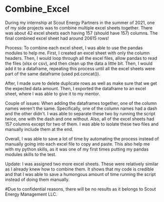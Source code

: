 # Combine_Excel

During my internship at Scout Energy Partners in the summer of 2021, one of my side projects was to combine multiple excel sheets together. There was about 42 excel sheets each having 157 (should have 157) columns. The final combined excel sheet had around 20615 rows!

Process:
To combine each excel sheet, I was able to use the pandas modules to help me. First, I created an excel sheet with only the column headers. Then, I would loop through all the excel files, allow pandas to read the files (xlsx or csv), and then clean up the data a little bit. Then, I would add it to a dataframe, repeating this process until all the excel sheets were part of the same dataframe (used pd.concat()). 

After, I made sure to delete duplicate rows as well as make sure that we get the expected data amount. Then, I exported the dataframe to an excel sheet, where I was able to give it to my mentor.

Couple of issues: When adding the dataframes together, one of the column names weren't the same. Specifically, one of the column names had a dash and the other didn't.
I was able to separate these two by running the script twice, one with the dash and one without. Also, all of the excel sheets had 157 columns except for two of them. I was able to isolate these two files and manually include them at the end. 

Overall, I was able to save a lot of time by automating the process instead of manually going into each excel file to copy and paste. This also help me with my python skills, as it was one of my first times putting my pandas modules skills to the test.


Update: 
I was assigned two more excel sheets. These were relatively similar as I already knew how to combine them. It shows that my code is credible and that I was able to save a humongous amount of time running the script instead of doing them manually.

#Due to confidential reasons, there will be no results as it belongs to Scout Energy Management LLC.

